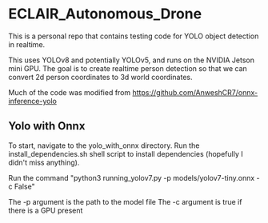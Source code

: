 # ECLAIR_Autonomous_Drone
This is a personal repo that contains testing code for YOLO object detection in realtime.

This uses YOLOv8 and potentially YOLOv5, and runs on the NVIDIA Jetson mini GPU. The goal is to create realtime person detection so that we can convert 2d person coordinates to 3d world coordinates.

Much of the code was modified from https://github.com/AnweshCR7/onnx-inference-yolo 

## Yolo with Onnx
To start, navigate to the yolo_with_onnx directory. Run the install_dependencies.sh shell script to install dependencies (hopefully I didn't miss anything). 

Run the command "python3 running_yolov7.py -p models/yolov7-tiny.onnx -c False"

The -p argument is the path to the model file
The -c argument is true if there is a GPU present
